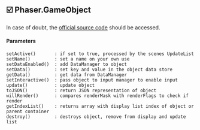 ## :ballot_box_with_check: Phaser.GameObject

In case of doubt, the [official source code](https://github.com/photonstorm/phaser) should be accessed.

#### Parameters

```
setActive()       : if set to true, processed by the scenes UpdateList
setName()         : set a name on your own use
setDataEnabled()  : add DataManager to object
setData()         : set key and value in the object data store
getData()         : get data from DataManager
setInteractive()  : pass object to input manager to enable input
update()          : update object
toJSON()          : return JSON representation of object
willRender()      : compares renderMask with renderFlags to check if render
getIndexList()    : returns array with display list index of object or parent container
destroy()         : destroys object, remove from display and update list
```
